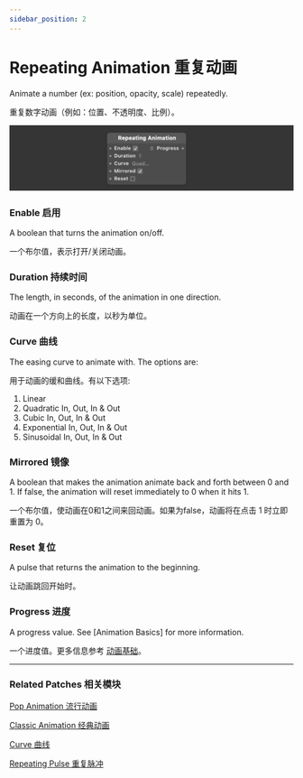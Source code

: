 ```yaml
---
sidebar_position: 2
---
```


# Repeating Animation 重复动画

Animate a number (ex: position, opacity, scale) repeatedly.

重复数字动画（例如：位置、不透明度、比例）。

![](./../../static/img/docs/Animation/repeating-animation.png)

### Enable 启用

A boolean that turns the animation on/off.

一个布尔值，表示打开/关闭动画。

### Duration 持续时间

The length, in seconds, of the animation in one direction.

动画在一个方向上的长度，以秒为单位。

### Curve 曲线

The easing curve to animate with. The options are:

用于动画的缓和曲线。有以下选项:

1. Linear
2. Quadratic In, Out, In & Out
3. Cubic In, Out, In & Out
4. Exponential In, Out, In & Out
5. Sinusoidal In, Out, In & Out

### Mirrored 镜像

A boolean that makes the animation animate back and forth between 0 and 1. If false, the animation will reset immediately to 0 when it hits 1.

一个布尔值，使动画在0和1之间来回动画。如果为false，动画将在点击 1 时立即重置为 0。

### Reset 复位

A pulse that returns the animation to the beginning.

让动画跳回开始时。

### Progress 进度

A progress value. See [Animation Basics] for more information.

一个进度值。更多信息参考 [动画基础](./../Patch%20Editor/Animations.md)。

---

### Related Patches 相关模块

[Pop Animation 流行动画](./Pop%20Animation.md)

[Classic Animation 经典动画](./Classic%20Animation.md)

[Curve 曲线](./Curve.md)

[Repeating Pulse 重复脉冲](./../Utility/Repeating%20Pulse.md)

